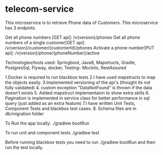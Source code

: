 # telecom-service

This microservice is to retrieve Phone data of Customers.
This microservice has 3 endpints.

Get all phone numbers [GET api]: /v{version}/phones
Get all phone numbers of a single customer[GET api]: /v{version}/customer/{customerId}/phones
Activate a phone number[PUT api]: /v{version}/phone/{phoneNumber}/active

Technologies/tools used: Springboot, Java8, Mapstructs, Gradle, PostgresSql, Flyway, docker, Testing- Mockito, RestAssured

1.Docker is required to run blackbox tests 
2.I have used mapstructs to map the objects easily. 
3.Implemented versioning of the api's (thought its not fully validated)
4. custom exception "DataNotFound" is thrown if the data doesn't exists 
5. Added mapstruct implementaion to show extra skills
6. Pagination is implemented in service class for better performance in sql query (just added as an extra feature)
7.I have written Unit Tests, Component Tests and blackbox test cases.
8. Schema files are in db/migration folder

To Run the app locally: ./gradlew bootRun

To run unit and component tests ./gradlew test

Before running blackbox tests you need to run ./gradlew bootRun and then run the test locally.
